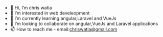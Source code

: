 - 👋 Hi, I’m chris watia
- 👀 I’m interested in web develeopment
- 🌱 I’m currently learning angular,Laravel and VueJs
- 💞️ I’m looking to collaborate on angular,VueJs and Laravel applications
- 📫 How to reach me - email:chriswatia@gmail.com

<!---
chriswatia/chriswatia is a ✨ special ✨ repository because its `README.md` (this file) appears on your GitHub profile.
You can click the Preview link to take a look at your changes.
--->
